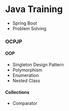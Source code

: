 # Java Training

- Spring Boot
- Problem Solving

### OCPJP

#### OOP
- Singleton Design Pattern
- Polymorphism
- Enumeration
- Nested Class

#### Collections
- Comparator